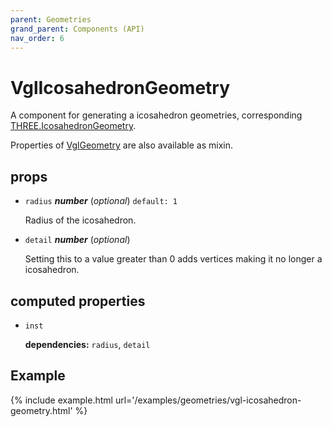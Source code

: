 ```yaml
---
parent: Geometries
grand_parent: Components (API)
nav_order: 6
---
```

# VglIcosahedronGeometry

A component for generating a icosahedron geometries,
corresponding [THREE.IcosahedronGeometry](https://threejs.org/docs/index.html#api/geometries/IcosahedronGeometry).

Properties of [VglGeometry](../core/vgl-geometry) are also available as mixin. 

## props 

- `radius` ***number*** (*optional*) `default: 1` 

  Radius of the icosahedron. 

- `detail` ***number*** (*optional*) 

  Setting this to a value greater than 0 adds vertices making it no longer a icosahedron. 

## computed properties 

- `inst` 

   **dependencies:** `radius`, `detail` 



## Example

{% include example.html url='/examples/geometries/vgl-icosahedron-geometry.html' %}

